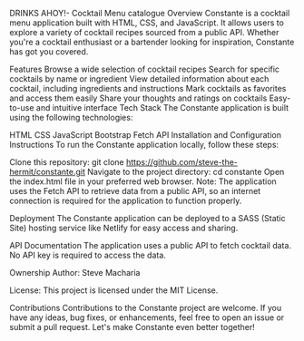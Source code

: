 DRINKS AHOY!- Cocktail Menu catalogue
Overview
Constante is a cocktail menu application built with HTML, CSS, and JavaScript. It allows users to explore a variety of cocktail recipes sourced from a public API. Whether you're a cocktail enthusiast or a bartender looking for inspiration, Constante has got you covered.

Features
Browse a wide selection of cocktail recipes
Search for specific cocktails by name or ingredient
View detailed information about each cocktail, including ingredients and instructions
Mark cocktails as favorites and access them easily
Share your thoughts and ratings on cocktails
Easy-to-use and intuitive interface
Tech Stack
The Constante application is built using the following technologies:

HTML
CSS
JavaScript
Bootstrap
Fetch API
Installation and Configuration Instructions
To run the Constante application locally, follow these steps:

Clone this repository: git clone https://github.com/steve-the-hermit/constante.git
Navigate to the project directory: cd constante
Open the index.html file in your preferred web browser.
Note: The application uses the Fetch API to retrieve data from a public API, so an internet connection is required for the application to function properly.

Deployment
The Constante application can be deployed to a SASS (Static Site) hosting service like Netlify for easy access and sharing.

API Documentation
The application uses a public API to fetch cocktail data. No API key is required to access the data.

Ownership
Author: Steve Macharia

License: This project is licensed under the MIT License.

Contributions
Contributions to the Constante project are welcome. If you have any ideas, bug fixes, or enhancements, feel free to open an issue or submit a pull request. Let's make Constante even better together!

